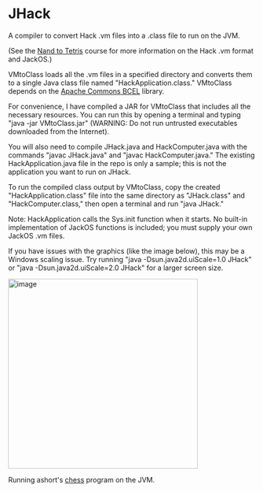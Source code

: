 # JHack
A compiler to convert Hack .vm files into a .class file to run on the JVM.

(See the [Nand to Tetris](https://www.nand2tetris.org/) course for more information on the Hack .vm format and JackOS.)

VMtoClass loads all the .vm files in a specified directory and converts them to a single Java class file named "HackApplication.class." VMtoClass depends on the [Apache Commons BCEL](https://commons.apache.org/proper/commons-bcel/) library. 

For convenience, I have compiled a JAR for VMtoClass that includes all the necessary resources. You can run this by opening a terminal and typing "java -jar VMtoClass.jar" (WARNING: Do not run untrusted executables downloaded from the Internet).

You will also need to compile JHack.java and HackComputer.java with the commands "javac JHack.java" and "javac HackComputer.java." The existing HackApplication.java file in the repo is only a sample; this is not the application you want to run on JHack.

To run the compiled class output by VMtoClass, copy the created "HackApplication.class" file into the same directory as "JHack.class" and "HackComputer.class," then open a terminal and run "java JHack."

Note: HackApplication calls the Sys.init function when it starts. No built-in implementation of JackOS functions is included; you must supply your own JackOS .vm files.

If you have issues with the graphics (like the image below), this may be a Windows scaling issue. Try running "java -Dsun.java2d.uiScale=1.0 JHack" or "java -Dsun.java2d.uiScale=2.0 JHack" for a larger screen size.

<img width="386" alt="image" src="https://github.com/user-attachments/assets/beb4ff01-367a-4f1b-b308-f5e44e58bb53">

Running ashort's [chess](https://github.com/AndrewRShort/chess-vm-files) program on the JVM.
